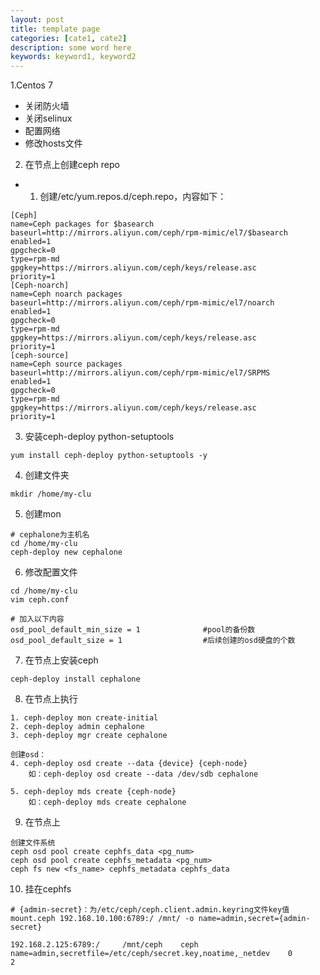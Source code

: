 ```yaml
---
layout: post
title: template page
categories: [cate1, cate2]
description: some word here
keywords: keyword1, keyword2
---
```


1.Centos 7
   + 关闭防火墙
+ 关闭selinux
+ 配置网络
+ 修改hosts文件

2. 在节点上创建ceph repo

+ 1. 创建/etc/yum.repos.d/ceph.repo，内容如下：

```
[Ceph]
name=Ceph packages for $basearch
baseurl=http://mirrors.aliyun.com/ceph/rpm-mimic/el7/$basearch
enabled=1
gpgcheck=0
type=rpm-md
gpgkey=https://mirrors.aliyun.com/ceph/keys/release.asc
priority=1
[Ceph-noarch]
name=Ceph noarch packages
baseurl=http://mirrors.aliyun.com/ceph/rpm-mimic/el7/noarch
enabled=1
gpgcheck=0
type=rpm-md
gpgkey=https://mirrors.aliyun.com/ceph/keys/release.asc
priority=1
[ceph-source]
name=Ceph source packages
baseurl=http://mirrors.aliyun.com/ceph/rpm-mimic/el7/SRPMS
enabled=1
gpgcheck=0
type=rpm-md
gpgkey=https://mirrors.aliyun.com/ceph/keys/release.asc
priority=1
```

3. 安装ceph-deploy python-setuptools

```
yum install ceph-deploy python-setuptools -y
```

4. 创建文件夹
```
mkdir /home/my-clu
```


5. 创建mon
```
# cephalone为主机名
cd /home/my-clu
ceph-deploy new cephalone
```


6. 修改配置文件
```
cd /home/my-clu
vim ceph.conf

# 加入以下内容
osd_pool_default_min_size = 1              #pool的备份数
osd_pool_default_size = 1                  #后续创建的osd硬盘的个数
```

7. 在节点上安装ceph
```
ceph-deploy install cephalone
```


8. 在节点上执行
```
1. ceph-deploy mon create-initial
2. ceph-deploy admin cephalone
3. ceph-deploy mgr create cephalone

创建osd：
4. ceph-deploy osd create --data {device} {ceph-node}
    如：ceph-deploy osd create --data /dev/sdb cephalone

5. ceph-deploy mds create {ceph-node}
    如：ceph-deploy mds create cephalone

```

9. 在节点上

```
创建文件系统
ceph osd pool create cephfs_data <pg_num>
ceph osd pool create cephfs_metadata <pg_num>
ceph fs new <fs_name> cephfs_metadata cephfs_data
```

10. 挂在cephfs

```
# {admin-secret}：为/etc/ceph/ceph.client.admin.keyring文件key值
mount.ceph 192.168.10.100:6789:/ /mnt/ -o name=admin,secret={admin-secret}

192.168.2.125:6789:/     /mnt/ceph    ceph    name=admin,secretfile=/etc/ceph/secret.key,noatime,_netdev    0       2


```



